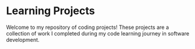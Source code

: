 # Learning Projects

Welcome to my repository of coding projects! These projects are a collection of work I completed during my code learning journey in software development.

